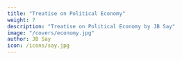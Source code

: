 ```yaml
---
title: "Treatise on Political Economy"
weight: 7
description: "Treatise on Political Economy by JB Say"
image: "/covers/economy.jpg"
author: JB Say
icon: /icons/say.jpg
---
```


